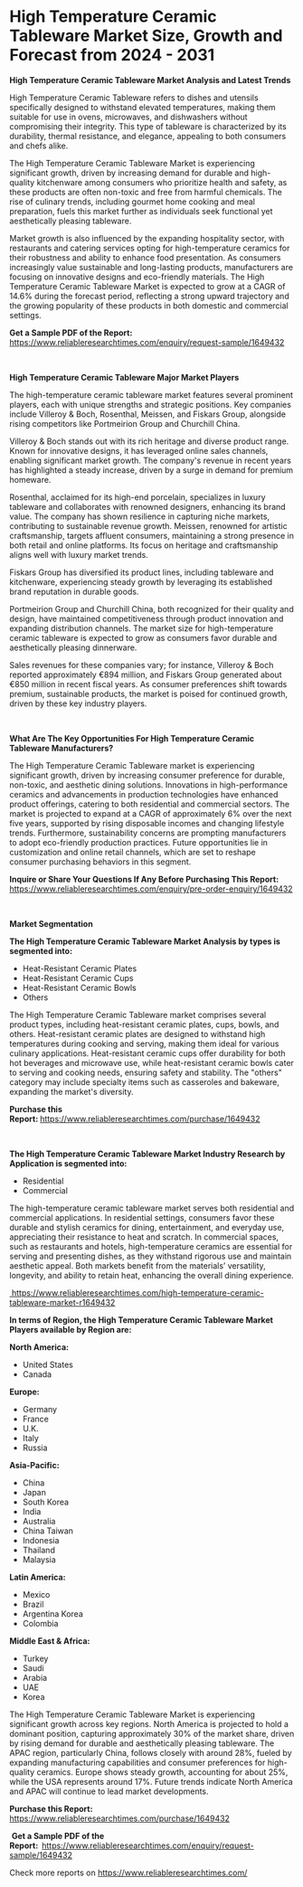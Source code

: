 <p><h1>High Temperature Ceramic Tableware Market Size, Growth and Forecast from 2024 - 2031</h1></p><p><strong>High Temperature Ceramic Tableware Market Analysis and Latest Trends</strong></p>
<p><p>High Temperature Ceramic Tableware refers to dishes and utensils specifically designed to withstand elevated temperatures, making them suitable for use in ovens, microwaves, and dishwashers without compromising their integrity. This type of tableware is characterized by its durability, thermal resistance, and elegance, appealing to both consumers and chefs alike. </p><p>The High Temperature Ceramic Tableware Market is experiencing significant growth, driven by increasing demand for durable and high-quality kitchenware among consumers who prioritize health and safety, as these products are often non-toxic and free from harmful chemicals. The rise of culinary trends, including gourmet home cooking and meal preparation, fuels this market further as individuals seek functional yet aesthetically pleasing tableware.</p><p>Market growth is also influenced by the expanding hospitality sector, with restaurants and catering services opting for high-temperature ceramics for their robustness and ability to enhance food presentation. As consumers increasingly value sustainable and long-lasting products, manufacturers are focusing on innovative designs and eco-friendly materials. The High Temperature Ceramic Tableware Market is expected to grow at a CAGR of 14.6% during the forecast period, reflecting a strong upward trajectory and the growing popularity of these products in both domestic and commercial settings.</p></p>
<p><strong>Get a Sample PDF of the Report:&nbsp;</strong> <a href="https://www.reliableresearchtimes.com/enquiry/request-sample/1649432?utm_campaign=1835&utm_medium=2&utm_source=Github&utm_content=ia&utm_term=29122024&utm_id=high-temperature-ceramic-tableware">https://www.reliableresearchtimes.com/enquiry/request-sample/1649432</a></p>
<p>&nbsp;</p>
<p><strong>High Temperature Ceramic Tableware Major Market Players</strong></p>
<p><p>The high-temperature ceramic tableware market features several prominent players, each with unique strengths and strategic positions. Key companies include Villeroy & Boch, Rosenthal, Meissen, and Fiskars Group, alongside rising competitors like Portmeirion Group and Churchill China.</p><p>Villeroy & Boch stands out with its rich heritage and diverse product range. Known for innovative designs, it has leveraged online sales channels, enabling significant market growth. The company's revenue in recent years has highlighted a steady increase, driven by a surge in demand for premium homeware.</p><p>Rosenthal, acclaimed for its high-end porcelain, specializes in luxury tableware and collaborates with renowned designers, enhancing its brand value. The company has shown resilience in capturing niche markets, contributing to sustainable revenue growth. Meissen, renowned for artistic craftsmanship, targets affluent consumers, maintaining a strong presence in both retail and online platforms. Its focus on heritage and craftsmanship aligns well with luxury market trends.</p><p>Fiskars Group has diversified its product lines, including tableware and kitchenware, experiencing steady growth by leveraging its established brand reputation in durable goods. </p><p>Portmeirion Group and Churchill China, both recognized for their quality and design, have maintained competitiveness through product innovation and expanding distribution channels. The market size for high-temperature ceramic tableware is expected to grow as consumers favor durable and aesthetically pleasing dinnerware.</p><p>Sales revenues for these companies vary; for instance, Villeroy & Boch reported approximately €894 million, and Fiskars Group generated about €850 million in recent fiscal years. As consumer preferences shift towards premium, sustainable products, the market is poised for continued growth, driven by these key industry players.</p></p>
<p>&nbsp;</p>
<p><strong>What Are The Key Opportunities For High Temperature Ceramic Tableware Manufacturers?</strong></p>
<p><p>The High Temperature Ceramic Tableware market is experiencing significant growth, driven by increasing consumer preference for durable, non-toxic, and aesthetic dining solutions. Innovations in high-performance ceramics and advancements in production technologies have enhanced product offerings, catering to both residential and commercial sectors. The market is projected to expand at a CAGR of approximately 6% over the next five years, supported by rising disposable incomes and changing lifestyle trends. Furthermore, sustainability concerns are prompting manufacturers to adopt eco-friendly production practices. Future opportunities lie in customization and online retail channels, which are set to reshape consumer purchasing behaviors in this segment.</p></p>
<p><strong>Inquire or Share Your Questions If Any Before Purchasing This Report:</strong> <a href="https://www.reliableresearchtimes.com/enquiry/pre-order-enquiry/1649432?utm_campaign=1835&utm_medium=2&utm_source=Github&utm_content=ia&utm_term=29122024&utm_id=high-temperature-ceramic-tableware">https://www.reliableresearchtimes.com/enquiry/pre-order-enquiry/1649432</a></p>
<p>&nbsp;</p>
<p><strong>Market Segmentation</strong></p>
<p><strong>The High Temperature Ceramic Tableware Market Analysis by types is segmented into:</strong></p>
<p><ul><li>Heat-Resistant Ceramic Plates</li><li>Heat-Resistant Ceramic Cups</li><li>Heat-Resistant Ceramic Bowls</li><li>Others</li></ul></p>
<p><p>The High Temperature Ceramic Tableware market comprises several product types, including heat-resistant ceramic plates, cups, bowls, and others. Heat-resistant ceramic plates are designed to withstand high temperatures during cooking and serving, making them ideal for various culinary applications. Heat-resistant ceramic cups offer durability for both hot beverages and microwave use, while heat-resistant ceramic bowls cater to serving and cooking needs, ensuring safety and stability. The "others" category may include specialty items such as casseroles and bakeware, expanding the market's diversity.</p></p>
<p><strong>Purchase this Report:&nbsp;</strong><a href="https://www.reliableresearchtimes.com/purchase/1649432?utm_campaign=1835&utm_medium=2&utm_source=Github&utm_content=ia&utm_term=29122024&utm_id=high-temperature-ceramic-tableware">https://www.reliableresearchtimes.com/purchase/1649432</a></p>
<p>&nbsp;</p>
<p><strong>The High Temperature Ceramic Tableware Market Industry Research by Application is segmented into:</strong></p>
<p><ul><li>Residential</li><li>Commercial</li></ul></p>
<p><p>The high-temperature ceramic tableware market serves both residential and commercial applications. In residential settings, consumers favor these durable and stylish ceramics for dining, entertainment, and everyday use, appreciating their resistance to heat and scratch. In commercial spaces, such as restaurants and hotels, high-temperature ceramics are essential for serving and presenting dishes, as they withstand rigorous use and maintain aesthetic appeal. Both markets benefit from the materials’ versatility, longevity, and ability to retain heat, enhancing the overall dining experience.</p></p>
<p><a href="https://www.reliableresearchtimes.com/high-temperature-ceramic-tableware-market-r1649432?utm_campaign=1835&utm_medium=2&utm_source=Github&utm_content=ia&utm_term=29122024&utm_id=high-temperature-ceramic-tableware">&nbsp;https://www.reliableresearchtimes.com/high-temperature-ceramic-tableware-market-r1649432</a></p>
<p><strong>In terms of Region, the High Temperature Ceramic Tableware Market Players available by Region are:</strong></p>
<p>
    <p> <strong> North America: </strong>
        <ul>
            <li>United States</li>
            <li>Canada</li>
        </ul>
        </p> 
    <p> <strong> Europe: </strong>
        <ul>
            <li>Germany</li>
            <li>France</li>
            <li>U.K.</li>
            <li>Italy</li>
            <li>Russia</li>
        </ul>
        </p> 
    <p> <strong> Asia-Pacific: </strong>
        <ul>
            <li>China</li>
            <li>Japan</li>
            <li>South Korea</li>
            <li>India</li>
            <li>Australia</li>
            <li>China Taiwan</li>
            <li>Indonesia</li>
            <li>Thailand</li>
            <li>Malaysia</li>
        </ul>
        </p> 
    <p> <strong> Latin America: </strong>
        <ul>
            <li>Mexico</li>
            <li>Brazil</li>
            <li>Argentina Korea</li>
            <li>Colombia</li>
        </ul>
        </p> 
    <p> <strong> Middle East & Africa: </strong>
        <ul>
            <li>Turkey</li>
            <li>Saudi</li>
            <li>Arabia</li>
            <li>UAE</li>
            <li>Korea</li>
        </ul>
    </p>
    </p>
<p><p>The High Temperature Ceramic Tableware Market is experiencing significant growth across key regions. North America is projected to hold a dominant position, capturing approximately 30% of the market share, driven by rising demand for durable and aesthetically pleasing tableware. The APAC region, particularly China, follows closely with around 28%, fueled by expanding manufacturing capabilities and consumer preferences for high-quality ceramics. Europe shows steady growth, accounting for about 25%, while the USA represents around 17%. Future trends indicate North America and APAC will continue to lead market developments.</p></p>
<p><strong>Purchase this Report: </strong><a href="https://www.reliableresearchtimes.com/purchase/1649432?utm_campaign=1835&utm_medium=2&utm_source=Github&utm_content=ia&utm_term=29122024&utm_id=high-temperature-ceramic-tableware">https://www.reliableresearchtimes.com/purchase/1649432</a></p>
<p>&nbsp;<strong>Get a Sample PDF of the Report:&nbsp;&nbsp;</strong><a href="https://www.reliableresearchtimes.com/enquiry/request-sample/1649432?utm_campaign=1835&utm_medium=2&utm_source=Github&utm_content=ia&utm_term=29122024&utm_id=high-temperature-ceramic-tableware">https://www.reliableresearchtimes.com/enquiry/request-sample/1649432</a></p>
<p><strong></strong></p>
<p>Check more reports on <a href="https://www.reliableresearchtimes.com/?utm_campaign=1835&utm_medium=2&utm_source=Github&utm_content=ia&utm_term=29122024&utm_id=high-temperature-ceramic-tableware">https://www.reliableresearchtimes.com/</a></p>